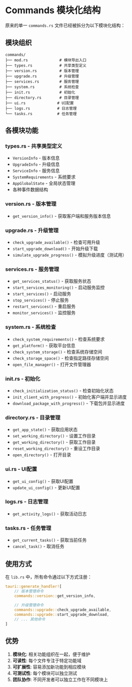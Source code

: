 # Commands 模块化结构

原来的单一 `commands.rs` 文件已经被拆分为以下模块化结构：

## 模块组织

```
commands/
├── mod.rs              # 模块导出入口
├── types.rs            # 共享类型定义
├── version.rs          # 版本管理
├── upgrade.rs          # 升级管理  
├── services.rs         # 服务管理
├── system.rs           # 系统检查
├── init.rs             # 初始化
├── directory.rs        # 目录管理
├── ui.rs              # UI配置
├── logs.rs            # 日志管理
└── tasks.rs           # 任务管理
```

## 各模块功能

### types.rs - 共享类型定义
- `VersionInfo` - 版本信息
- `UpgradeInfo` - 升级信息
- `ServiceInfo` - 服务信息  
- `SystemRequirements` - 系统要求
- `AppGlobalState` - 全局状态管理
- 各种事件数据结构

### version.rs - 版本管理
- `get_version_info()` - 获取客户端和服务版本信息

### upgrade.rs - 升级管理
- `check_upgrade_available()` - 检查可用升级
- `start_upgrade_download()` - 开始升级下载
- `simulate_upgrade_progress()` - 模拟升级进度（测试用）

### services.rs - 服务管理
- `get_services_status()` - 获取服务状态
- `start_services_monitoring()` - 启动服务监控
- `start_services()` - 启动服务
- `stop_services()` - 停止服务  
- `restart_services()` - 重启服务
- `monitor_services()` - 监控服务

### system.rs - 系统检查
- `check_system_requirements()` - 检查系统要求
- `get_platform()` - 获取平台信息
- `check_system_storage()` - 检查系统存储空间
- `check_storage_space()` - 检查指定路径存储空间
- `open_file_manager()` - 打开文件管理器

### init.rs - 初始化
- `check_initialization_status()` - 检查初始化状态
- `init_client_with_progress()` - 初始化客户端并显示进度
- `download_package_with_progress()` - 下载包并显示进度

### directory.rs - 目录管理
- `get_app_state()` - 获取应用状态
- `set_working_directory()` - 设置工作目录
- `get_working_directory()` - 获取工作目录
- `reset_working_directory()` - 重设工作目录
- `open_directory()` - 打开目录

### ui.rs - UI配置
- `get_ui_config()` - 获取UI配置
- `update_ui_config()` - 更新UI配置

### logs.rs - 日志管理
- `get_activity_logs()` - 获取活动日志

### tasks.rs - 任务管理
- `get_current_tasks()` - 获取当前任务
- `cancel_task()` - 取消任务

## 使用方式

在 `lib.rs` 中，所有命令通过以下方式注册：

```rust
tauri::generate_handler![
    // 版本管理命令
    commands::version::get_version_info,
    
    // 升级管理命令
    commands::upgrade::check_upgrade_available,
    commands::upgrade::start_upgrade_download,
    // ... 其他命令
]
```

## 优势

1. **模块化**: 相关功能组织在一起，便于维护
2. **可读性**: 每个文件专注于特定功能域
3. **可扩展性**: 容易添加新功能到相应模块
4. **可测试性**: 每个模块可以独立测试
5. **团队协作**: 不同开发者可以独立工作在不同模块上 